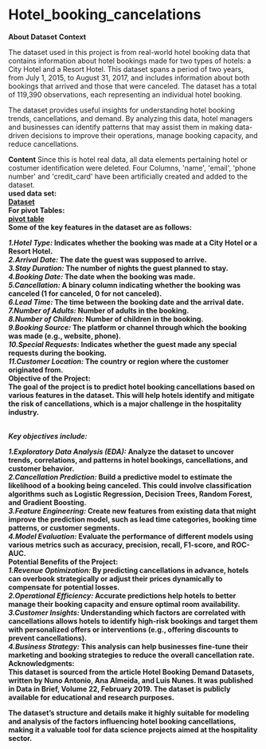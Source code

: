 # Hotel_booking_cancelations
**About Dataset**
**Context**
 
The dataset used in this project is from real-world hotel booking data that contains information about hotel bookings made for two types of hotels: a City Hotel and a Resort Hotel. This dataset spans a period of two years, from July 1, 2015, to August 31, 2017, and includes information about both bookings that arrived and those that were canceled. The dataset has a total of 119,390 observations, each representing an individual hotel booking.

The dataset provides useful insights for understanding hotel booking trends, cancellations, and demand. By analyzing this data, hotel managers and businesses can identify patterns that may assist them in making data-driven decisions to improve their operations, manage booking capacity, and reduce cancellations.
<br>




**Content**
Since this is hotel real data, all data elements pertaining hotel or costumer identification were deleted. Four Columns, 'name', 'email', 'phone number' and 'credit_card' have been artificially created and added to the dataset.
<br>
<b>used data set:<b>
<br>
<a href ="https://github.com/Ashwani000/Hotel_booking_cancelations/blob/main/Hotel%20Bookings.xlsx">Dataset</a>
<br>
For pivot Tables:
<br>
<a href ="https://github.com/Ashwani000/Hotel_booking_cancelations/blob/main/Pivot%20Tables.xlsx">pivot table</a>
<br>
**Some of the key features in the dataset are as follows:**<br>

*1.Hotel Type:* Indicates whether the booking was made at a City Hotel or a Resort Hotel.<br>
*2.Arrival Date:* The date the guest was supposed to arrive.<br>
*3.Stay Duration:* The number of nights the guest planned to stay.<br>
*4.Booking Date:* The date when the booking was made.<br>
*5.Cancellation:* A binary column indicating whether the booking was canceled (1 for canceled, 0 for not canceled).<br>
*6.Lead Time:* The time between the booking date and the arrival date.<br>
*7.Number of Adults:* Number of adults in the booking.<br>
*8.Number of Children:* Number of children in the booking.<br>
*9.Booking Source:* The platform or channel through which the booking was made (e.g., website, phone).<br>
*10.Special Requests:* Indicates whether the guest made any special requests during the booking.<br>
*11.Customer Location:* The country or region where the customer originated from.
<br>
**Objective of the Project:**<br>
The goal of the project is to predict hotel booking cancellations based on various features in the dataset. This will help hotels identify and mitigate the risk of cancellations, which is a major challenge in the hospitality industry.
<br>
<br>

*Key objectives include:*<br>

*1.Exploratory Data Analysis (EDA):* Analyze the dataset to uncover trends, correlations, and patterns in hotel bookings, cancellations, and customer behavior.<br>
*2.Cancellation Prediction:* Build a predictive model to estimate the likelihood of a booking being canceled. This could involve classification algorithms such as Logistic Regression, Decision Trees, Random Forest, and Gradient Boosting.<br>
*3.Feature Engineering:* Create new features from existing data that might improve the prediction model, such as lead time categories, booking time patterns, or customer segments.<br>
*4.Model Evaluation:* Evaluate the performance of different models using various metrics such as accuracy, precision, recall, F1-score, and ROC-AUC.
<br>
**Potential Benefits of the Project:**<br>
*1.Revenue Optimization:* By predicting cancellations in advance, hotels can overbook strategically or adjust their prices dynamically to compensate for potential losses.<br>
*2.Operational Efficiency:* Accurate predictions help hotels to better manage their booking capacity and ensure optimal room availability.
<br>
*3.Customer Insights:* Understanding which factors are correlated with cancellations allows hotels to identify high-risk bookings and target them with personalized offers or interventions (e.g., offering discounts to prevent cancellations).<br>
*4.Business Strategy:* This analysis can help businesses fine-tune their marketing and booking strategies to reduce the overall cancellation rate.
<br>
**Acknowledgments:**<br>
This dataset is sourced from the article Hotel Booking Demand Datasets, written by Nuno Antonio, Ana Almeida, and Luis Nunes. It was published in Data in Brief, Volume 22, February 2019. The dataset is publicly available for educational and research purposes.

The dataset’s structure and details make it highly suitable for modeling and analysis of the factors influencing hotel booking cancellations, making it a valuable tool for data science projects aimed at the hospitality sector.











